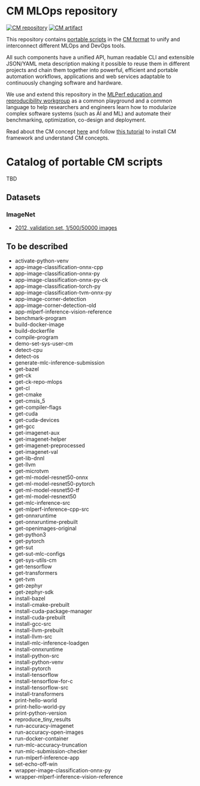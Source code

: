 # CM MLOps repository 

[![CM repository](https://img.shields.io/badge/Collective%20Mind-compatible-blue)](https://github.com/mlcommons/ck/tree/master/cm)
[![CM artifact](https://img.shields.io/badge/Artifact-automated%20and%20reusable-blue)](https://github.com/mlcommons/ck/tree/master/cm)

This repository contains [portable scripts](https://github.com/mlcommons/ck/tree/master/cm-mlops/script) 
in the [CM format](https://github.com/mlcommons/ck) to unify and interconnect 
different MLOps and DevOps tools.

All such components have a unified API, human readable CLI and extensible JSON/YAML meta description
making it possible to reuse them in different projects and chain them together 
into powerful, efficient and portable automation workflows, applications and web services
adaptable to continuously changing software and hardware.

We use and extend this repository in the [MLPerf education and reproducibility workgroup](../docs/mlperf-education-workgroup.md) 
as a common playground and a common language to help researchers and engineers
learn how to modularize complex software systems (such as AI and ML) 
and automate their benchmarking, optimization, co-design and deployment.

Read about the CM concept [here](https://github.com/mlcommons/ck) 
and follow [this tutorial](../cm/docs/tutorial-scripts.md) 
to install CM framework and understand CM concepts.

# Catalog of portable CM scripts

TBD

## Datasets

### ImageNet

* [2012, validation set, 1/500/50000 images](script/get-imagenet-val)
               


## To be described

* activate-python-venv
* app-image-classification-onnx-cpp
* app-image-classification-onnx-py
* app-image-classification-onnx-py-ck
* app-image-classification-torch-py
* app-image-classification-tvm-onnx-py
* app-image-corner-detection
* app-image-corner-detection-old
* app-mlperf-inference-vision-reference
* benchmark-program
* build-docker-image
* build-dockerfile
* compile-program
* demo-set-sys-user-cm
* detect-cpu
* detect-os
* generate-mlc-inference-submission
* get-bazel
* get-ck
* get-ck-repo-mlops
* get-cl
* get-cmake
* get-cmsis_5
* get-compiler-flags
* get-cuda
* get-cuda-devices
* get-gcc
* get-imagenet-aux
* get-imagenet-helper
* get-imagenet-preprocessed
* get-imagenet-val
* get-lib-dnnl
* get-llvm
* get-microtvm
* get-ml-model-resnet50-onnx
* get-ml-model-resnet50-pytorch
* get-ml-model-resnet50-tf
* get-ml-model-resnext50
* get-mlc-inference-src
* get-mlperf-inference-cpp-src
* get-onnxruntime
* get-onnxruntime-prebuilt
* get-openimages-original
* get-python3
* get-pytorch
* get-sut
* get-sut-mlc-configs
* get-sys-utils-cm
* get-tensorflow
* get-transformers
* get-tvm
* get-zephyr
* get-zephyr-sdk
* install-bazel
* install-cmake-prebuilt
* install-cuda-package-manager
* install-cuda-prebuilt
* install-gcc-src
* install-llvm-prebuilt
* install-llvm-src
* install-mlc-inference-loadgen
* install-onnxruntime
* install-python-src
* install-python-venv
* install-pytorch
* install-tensorflow
* install-tensorflow-for-c
* install-tensorflow-src
* install-transformers
* print-hello-world
* print-hello-world-py
* print-python-version
* reproduce_tiny_results
* run-accuracy-imagenet
* run-accuracy-open-images
* run-docker-container
* run-mlc-accuracy-truncation
* run-mlc-submission-checker
* run-mlperf-inference-app
* set-echo-off-win
* wrapper-image-classification-onnx-py
* wrapper-mlperf-inference-vision-reference
